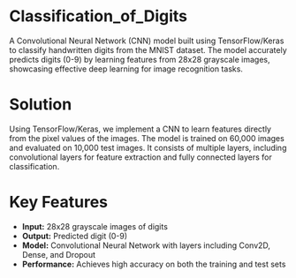 # Classification_of_Digits
A Convolutional Neural Network (CNN) model built using TensorFlow/Keras to classify handwritten digits from the MNIST dataset. The model accurately predicts digits (0-9) by learning features from 28x28 grayscale images, showcasing effective deep learning for image recognition tasks.

# Solution
Using TensorFlow/Keras, we implement a CNN to learn features directly from the pixel values of the images. The model is trained on 60,000 images and evaluated on 10,000 test images. It consists of multiple layers, including convolutional layers for feature extraction and fully connected layers for classification.

# Key Features

- **Input:** 28x28 grayscale images of digits
- **Output:** Predicted digit (0-9)
- **Model:** Convolutional Neural Network with layers including Conv2D, Dense, and Dropout
- **Performance:** Achieves high accuracy on both the training and test sets
